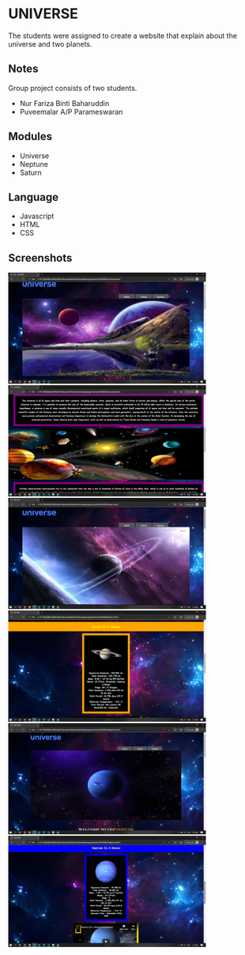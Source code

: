 # UNIVERSE
The students were assigned to create a website that explain about the universe and two planets. 

## Notes
Group project consists of two students. 
* Nur Fariza Binti Baharuddin
* Puveemalar A/P Parameswaran

## Modules
* Universe
* Neptune
* Saturn
   
## Language
* Javascript
* HTML
* CSS

## Screenshots
<p>
   <img src="https://github.com/nfariza/UNIVERSE/blob/master/universe/screenshots/1.png" width="400" height="auto">
   &nbsp  &nbsp  &nbsp  &nbsp
   <img src="https://github.com/nfariza/UNIVERSE/blob/master/universe/screenshots/2.png" width="400" height="auto">
   &nbsp  &nbsp  &nbsp  &nbsp
   <img src="https://github.com/nfariza/UNIVERSE/blob/master/universe/screenshots/3.png" width="400" height="auto">
   &nbsp  &nbsp  &nbsp  &nbsp
   <img src="https://github.com/nfariza/UNIVERSE/blob/master/universe/screenshots/4.png" width="400" height="auto">
   &nbsp  &nbsp  &nbsp  &nbsp
   <img src="https://github.com/nfariza/UNIVERSE/blob/master/universe/screenshots/5.png" width="400" height="auto">
   &nbsp  &nbsp  &nbsp  &nbsp
   <img src="https://github.com/nfariza/UNIVERSE/blob/master/universe/screenshots/6.png" width="400" height="auto">
   &nbsp  &nbsp  &nbsp  &nbsp
</p>
